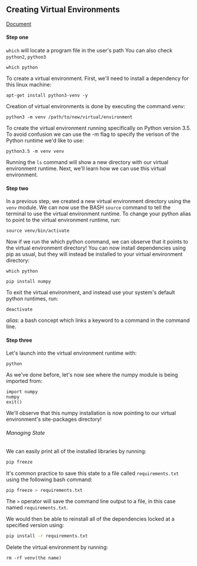 ## Creating Virtual Environments

[Document](https://docs.python.org/3/library/venv.html)

#### Step one
`which` will locate a program file in the user's path
You can also check `python2`, `python3`
```commandline
which python
```

To create a virtual environment. First, we'll need to install a dependency for this linux machine:

```commandline
apt-get install python3-venv -y
```

Creation of virtual environments is done by executing the command venv:

```commandline
python3 -m venv /path/to/new/virtual/environment
```

To create the virtual environment running specifically on Python version 3.5. To avoid confusion we can use the -m flag to specify the verison of the Python runtime we'd like to use:
```commandline
python3.5 -m venv venv
```
Running the `ls` command will show a new directory with our virtual environment runtime. Next, we'll learn how we can use this virtual environment.


#### Step two

In a previous step, we created a new virtual environment directory using the `venv` module. We can now use the BASH `source` command to tell the terminal to use the virtual environment runtime. To change your python alias to point to the virtual environment runtime, run:

```commandline
source venv/bin/activate
```
Now if we run the which python command, we can observe that it points to the virtual environment directory! You can now install dependencies using pip as usual, but they will instead be installed to your virtual environment directory:
```commandline
which python

pip install numpy
```
To exit the virtual environment, and instead use your system's default python runtimes, run:
```commandline
deactivate
```
*alias*: a bash concept which links a keyword to a command in the command line.

#### Step three

Let's launch into the virtual environment runtime with:

```commandline
python
```
As we've done before, let's now see where the numpy module is being imported from:
```
import numpy
numpy
exit()
```

We'll observe that this numpy installation is now pointing to our virtual environment's site-packages directory!

###### Managing State

We can easily print all of the installed libraries by running:
```bash
pip freeze
```

It's common practice to save this state to a file called `requirements.txt` using the following bash command:
```bash
pip freeze > requirements.txt
```

The `>` operator will save the command line output to a file, in this case named `requirements.txt`. 

We would then be able to reinstall all of the dependencies locked at a specified version using:

```bash
pip install -r requirements.txt
```

Delete the virtual environment by running: 
```commandline
rm -rf venv(the name)
```
